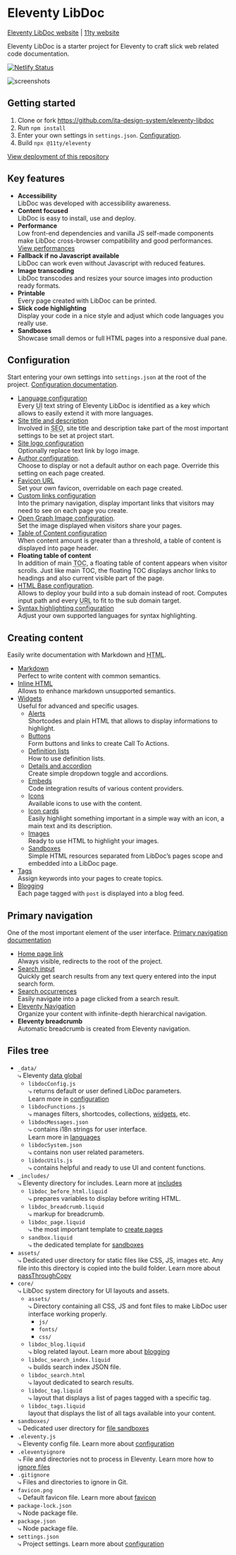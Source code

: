 # Eleventy LibDoc

[Eleventy LibDoc website](https://eleventy-libdoc.netlify.app/) | [11ty website](11ty)

Eleventy LibDoc is a starter project for Eleventy to craft slick web related code documentation.

[![Netlify Status](https://api.netlify.com/api/v1/badges/d1986dbf-2272-4614-8dec-c228ba4699ef/deploy-status)](https://app.netlify.com/sites/11ty-libdoc-blank/deploys)

![screenshots](https://github.com/user-attachments/assets/cc6e7b1e-20d1-4249-a282-33d6eda7ae4a)

## Getting started

1. Clone or fork <https://github.com/ita-design-system/eleventy-libdoc>
2. Run `npm install`
3. Enter your own settings in `settings.json`. [Configuration](/content/configuration/index.md).
4. Build `npx @11ty/eleventy`

[View deployment of this repository](https://11ty-libdoc-blank.netlify.app)

## Key features

*   **Accessibility** <br>LibDoc was developed with accessibility awareness. 
*   **Content focused** <br>LibDoc is easy to install, use and deploy.
*   **Performance** <br>Low front-end dependencies and vanilla JS self-made components make LibDoc cross-browser compatibility and good performances.<br><a href="https://developers.google.com/speed/pagespeed/insights/?url=eleventy-libdoc.netlify.app">View performances</a>
*   **Fallback if no Javascript available** <br>LibDoc can work even without Javascript with reduced features.
*   **Image transcoding** <br>LibDoc transcodes and resizes your source images into production ready formats.
*   **Printable** <br>Every page created with LibDoc can be printed.
*   **Slick code highlighting** <br>Display your code in a nice style and adjust which code languages you really use.
*   **Sandboxes** <br>Showcase small demos or full HTML pages into a responsive dual pane.

## Configuration

Start entering your own settings into `settings.json` at the root of the project. [Configuration documentation](https://eleventy-libdoc.netlify.app/configuration/).

*   [Language configuration](https://eleventy-libdoc.netlify.app/configuration/language/) <br>
    Every <abbr title="User Interface">UI</abbr> text string of Eleventy LibDoc is identified as a key which allows to easily extend it with more languages.
*   [Site title and description](https://eleventy-libdoc.netlify.app/configuration/site-title-and-description/)<br>
    Involved in <abbr title="Search Engine Optimization">SEO</abbr>, site title and description take part of the most important settings to be set at project start.
*   [Site logo configuration](https://eleventy-libdoc.netlify.app/configuration/site-logo/)<br>
    Optionally replace text link by logo image.
*   [Author configuration](https://eleventy-libdoc.netlify.app/configuration/author/).<br>
    Choose to display or not a default author on each page. Override this setting on each page created.
*   [Favicon URL](https://eleventy-libdoc.netlify.app/configuration/favicon/)<br>
    Set your own favicon, overridable on each page created.
*   [Custom links configuration](https://eleventy-libdoc.netlify.app/configuration/custom-links/)<br>
    Into the primary navigation, display important links that visitors may need to see on each page you create.
*   [Open Graph Image configuration](https://eleventy-libdoc.netlify.app/configuration/open-graph-image/).<br>
    Set the image displayed when visitors share your pages.
*   [Table of Content configuration](https://eleventy-libdoc.netlify.app/configuration/table-of-content/)<br>
    When content amount is greater than a threshold, a table of content is displayed into page header.
*   **Floating table of content**<br>
    In addition of main <abbr title="Table Of Content">TOC</abbr>, a floating table of content appears when visitor scrolls. Just like main TOC, the floating TOC displays anchor links to headings and also current visible part of the page.
*   [HTML Base configuration](https://eleventy-libdoc.netlify.app/configuration/html-base/).<br>
    Allows to deploy your build into a sub domain instead of root. Computes input path and every <abbr title="Uniform Resource Locator">URL</abbr> to fit to the sub domain target.
*   [Syntax highlighting configuration](https://eleventy-libdoc.netlify.app/configuration/highlight-js/)<br>
    Adjust your own supported languages for syntax highlighting.


## Creating content

Easily write documentation with Markdown and <abbr title="Hyper Text Markup Language">HTML</abbr>.

*   [Markdown](https://eleventy-libdoc.netlify.app/creating-content/markdown/)<br>
    Perfect to write content with common semantics.
*   [Inline HTML](https://eleventy-libdoc.netlify.app/creating-content/inline-html/)<br>
    Allows to enhance markdown unsupported semantics.
*   [Widgets](https://eleventy-libdoc.netlify.app/creating-content/widgets/)<br>
    Useful for advanced and specific usages.
    *   [Alerts](https://eleventy-libdoc.netlify.app/creating-content/widgets/alerts/)<br>
        Shortcodes and plain HTML that allows to display informations to highlight.
    *   [Buttons](https://eleventy-libdoc.netlify.app/creating-content/widgets/buttons/)<br>
        Form buttons and links to create Call To Actions.
    *   [Definition lists](https://eleventy-libdoc.netlify.app/creating-content/widgets/definition-lists/)<br>
        How to use definition lists.
    *   [Details and accordion](https://eleventy-libdoc.netlify.app/creating-content/widgets/details-and-accordions/)<br>
        Create simple dropdown toggle and accordions.
    *   [Embeds](https://eleventy-libdoc.netlify.app/creating-content/widgets/embeds/)<br>
        Code integration results of various content providers.
    *   [Icons](https://eleventy-libdoc.netlify.app/creating-content/widgets/icons/)<br>
        Available icons to use with the content.
    *   [Icon cards](https://eleventy-libdoc.netlify.app/creating-content/widgets/icon-cards/)<br>
        Easily highlight something important in a simple way with an icon, a main text and its description.
    *   [Images](https://eleventy-libdoc.netlify.app/creating-content/widgets/images/)<br>
        Ready to use HTML to highlight your images.
    *   [Sandboxes](https://eleventy-libdoc.netlify.app/creating-content/widgets/sandboxes/)<br>
        Simple HTML resources separated from LibDoc’s pages scope and embedded into a LibDoc page.
*   [Tags](https://eleventy-libdoc.netlify.app/front-matter/tags/)<br>
    Assign keywords into your pages to create topics.
*   [Blogging](https://eleventy-libdoc.netlify.app/creating-content/blogging/)<br>
    Each page tagged with `post` is displayed into a blog feed.

## Primary navigation

One of the most important element of the user interface. [Primary navigation documentation](https://eleventy-libdoc.netlify.app/primary-navigation/)

*   [Home page link](https://eleventy-libdoc.netlify.app/primary-navigation/homepage-link/)<br>
    Always visible, redirects to the root of the project.
*   [Search input](https://eleventy-libdoc.netlify.app/primary-navigation/search-input/)<br>
    Quickly get search results from any text query entered into the input search form.
*   [Search occurrences](https://eleventy-libdoc.netlify.app/primary-navigation/search-occurrences/)<br>
    Easily navigate into a page clicked from a search result.
*   [Eleventy Navigation](https://eleventy-libdoc.netlify.app/primary-navigation/eleventy-navigation/)<br>
    Organize your content with infinite-depth hierarchical navigation.
*   **Eleventy breadcrumb**<br>
    Automatic breadcrumb is created from Eleventy navigation.

## Files tree

*   `_data/`  <br>
    ⤷ Eleventy [data global](https://www.11ty.dev/docs/data-global/)
    *   `libdocConfig.js`  <br>
        ⤷ returns default or user defined LibDoc parameters.<br>
        Learn more in [configuration](https://eleventy-libdoc.netlify.app/configuration/)
    *   `libdocFunctions.js`  <br>
        ⤷ manages filters, shortcodes, collections, [widgets](https://eleventy-libdoc.netlify.app/creating-content/widgets/), etc.
    *   `libdocMessages.json`  <br>
        ⤷ contains i18n strings for user interface. <br>
        Learn more in [languages](https://eleventy-libdoc.netlify.app/configuration/language/)
    *   `libdocSystem.json`  <br>
        ⤷ contains non user related parameters.
    *   `libdocUtils.js`  <br>
        ⤷ contains helpful and ready to use UI and content functions.
*   `_includes/`  <br>
    ⤷ Eleventy directory for includes. Learn more at [includes](https://www.11ty.dev/docs/config/#directory-for-includes)
    *   `libdoc_before_html.liquid`  <br>
        ⤷ prepares variables to display before writing HTML.
    *   `libdoc_breadcrumb.liquid`  <br>
        ⤷ markup for breadcrumb.
    *   `libdoc_page.liquid`  <br>
        ⤷ the most important template to [create pages](https://eleventy-libdoc.netlify.app/creating-content/)
    *   `sandbox.liquid`  <br>
        ⤷ the dedicated template for [sandboxes](https://eleventy-libdoc.netlify.app/creating-content/widgets/sandboxes/)
*   `assets/`  
    ⤷ Dedicated user directory for static files like CSS, JS, images etc. Any file into this directory is copied into the build folder. Learn more about [passThroughCopy](https://www.11ty.dev/docs/copy/)
*   `core/`  <br>
    ⤷ LibDoc system directory for UI layouts and assets.
    *   `assets/`  <br>
        ⤷ Directory containing all CSS, JS and font files to make LibDoc user interface working properly.
        *   `js/`
        *   `fonts/`
        *   `css/`
    *   `libdoc_blog.liquid`  <br>
        ⤷ blog related layout. Learn more about [blogging](https://eleventy-libdoc.netlify.app/creating-content/blogging/)
    *   `libdoc_search_index.liquid`  <br>
        ⤷ builds search index JSON file.
    *   `libdoc_search.html`  <br>
        ⤷ layout dedicated to search results.
    *   `libdoc_tag.liquid`  <br>
        ⤷ layout that displays a list of pages tagged with a specific tag.
    *   `libdoc_tags.liquid`  <br>
        layout that displays the list of all tags available into your content.
*   `sandboxes/`  <br>
    ⤷ Dedicated user directory for [file sandboxes](https://eleventy-libdoc.netlify.app/creating-content/widgets/sandboxes/#file-sandbox)
*   `.eleventy.js`  <br>
    ⤷ Eleventy config file. Learn more about [configuration](https://www.11ty.dev/docs/config/)
*   `.eleventyignore`  <br>
    ⤷ File and directories not to process in Eleventy. Learn more how to [ignore files](https://www.11ty.dev/docs/ignores/)
*   `.gitignore`  <br>
    ⤷ Files and directories to ignore in Git.
*   `favicon.png`  <br>
    ⤷ Default favicon file. Learn more about [favicon](https://eleventy-libdoc.netlify.app/configuration/favicon/)
*   `package-lock.json`  <br>
    ⤷ Node package file.
*   `package.json`  <br>
    ⤷ Node package file.
*   `settings.json`  <br>
    ⤷ Project settings. Learn more about [configuration](https://eleventy-libdoc.netlify.app/configuration/)

[11ty]: https://www.11ty.dev/
